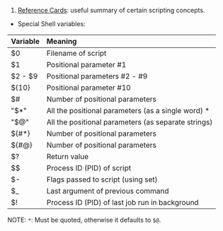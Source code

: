1. [Reference Cards](https://tldp.org/LDP/abs/html/refcards.html#AEN22728): useful summary of certain scripting concepts.

- Special Shell variables:

| Variable | Meaning |
|:---------|:--------|
| $0       | Filename of script |
| $1       | Positional parameter #1 |
| $2 - $9  | Positional parameters #2 - #9 |
| ${10}    | Positional parameter #10 |
| $#       | Number of positional parameters |
| "$*"     | All the positional parameters (as a single word) * |
| "$@"     | All the positional parameters (as separate strings) |
| ${#*}    | Number of positional parameters |
| ${#@}    | Number of positional parameters |
| $?       | Return value |
| $$       | Process ID (PID) of script |
| $-       | Flags passed to script (using set) |
| $_       | Last argument of previous command |
| $!       | Process ID (PID) of last job run in background |

NOTE: `*`: Must be quoted, otherwise it defaults to `$@`.